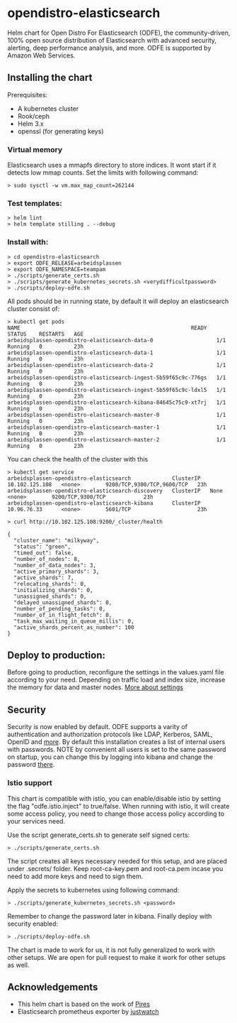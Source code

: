 # opendistro-elasticsearch
Helm chart for Open Distro For Elasticsearch (ODFE), the community-driven, 100% open source distribution of Elasticsearch with advanced security, alerting, deep performance analysis, and more. ODFE is supported by Amazon Web Services. 


## Installing the chart

Prerequisites:
* A kubernetes cluster
* Rook/ceph 
* Helm 3.x
* openssl (for generating keys)

### Virtual memory
Elasticsearch uses a mmapfs directory to store indices. It wont start if it detects low mmap counts.
Set the limits with following command:
```
> sudo sysctl -w vm.max_map_count=262144
```

### Test templates:
```
> helm lint
> helm template stilling . --debug
```
### Install with:
```
> cd opendistro-elasticsearch
> export ODFE_RELEASE=arbeidsplassen
> export ODFE_NAMESPACE=teampam
> ./scripts/generate_certs.sh
> ./scripts/generate_kubernetes_secrets.sh <verydifficultpassword>
> ./scripts/deploy-odfe.sh
```

All pods should be in running state, by default it will deploy an elasticsearch cluster consist of:
```
> kubectl get pods
NAME                                                      READY   STATUS    RESTARTS   AGE
arbeidsplassen-opendistro-elasticsearch-data-0                    1/1     Running   0          23h
arbeidsplassen-opendistro-elasticsearch-data-1                    1/1     Running   0          23h
arbeidsplassen-opendistro-elasticsearch-data-2                    1/1     Running   0          23h
arbeidsplassen-opendistro-elasticsearch-ingest-5b59f65c9c-776gs   1/1     Running   0          23h
arbeidsplassen-opendistro-elasticsearch-ingest-5b59f65c9c-ldxl5   1/1     Running   0          23h
arbeidsplassen-opendistro-elasticsearch-kibana-84645c75c9-xt7rj   1/1     Running   0          23h
arbeidsplassen-opendistro-elasticsearch-master-0                  1/1     Running   0          23h
arbeidsplassen-opendistro-elasticsearch-master-1                  1/1     Running   0          23h
arbeidsplassen-opendistro-elasticsearch-master-2                  1/1     Running   0          23h
```

You can check the health of the cluster with this
```
> kubectl get service
arbeidsplassen-opendistro-elasticsearch             ClusterIP   10.102.125.108   <none>        9200/TCP,9300/TCP,9600/TCP   23h
arbeidsplassen-opendistro-elasticsearch-discovery   ClusterIP   None             <none>        9200/TCP,9300/TCP            23h
arbeidsplassen-opendistro-elasticsearch-kibana      ClusterIP   10.96.76.33      <none>        5601/TCP                     23h

> curl http://10.102.125.108:9200/_cluster/health

{
  "cluster_name": "milkyway",
  "status": "green",
  "timed_out": false,
  "number_of_nodes": 8,
  "number_of_data_nodes": 3,
  "active_primary_shards": 3,
  "active_shards": 7,
  "relocating_shards": 0,
  "initializing_shards": 0,
  "unassigned_shards": 0,
  "delayed_unassigned_shards": 0,
  "number_of_pending_tasks": 0,
  "number_of_in_flight_fetch": 0,
  "task_max_waiting_in_queue_millis": 0,
  "active_shards_percent_as_number": 100
}
```

## Deploy to production:
Before going to production, reconfigure the settings in the values.yaml file  according to your need.
Depending on traffic load and index size, increase the memory for data and master nodes.
[More about settings](https://www.elastic.co/guide/en/elasticsearch/guide/current/hardware.html#_memory)

## Security

Security is now enabled by default. 
ODFE supports a varity of authentication and authorization protocols like LDAP, Kerberos, SAML, OpenID and [more](https://opendistro.github.io/for-elasticsearch-docs/docs/security-configuration/). By default this installation creates a list of internal users with passwords. NOTE by convenient all users is set to the same password on startup, you can change this by logging into kibana and change the password [there](https://aws.amazon.com/blogs/opensource/change-passwords-open-distro-for-elasticsearch/). 

### Istio support
This chart is compatible with istio, you can enable/disable istio by setting the flag "odfe.istio.inject" to true/false.
When running with istio, it will create some access policy, you need to change those access policy according to your services need.

Use the script generate_certs.sh to generate self signed certs:
```
> ./scripts/generate_certs.sh
```

The script creates all keys necessary needed for this setup, and are placed under .secrets/ folder. Keep root-ca-key.pem and root-ca.pem incase you need to add more keys and need to sign them.

Apply the secrets to kubernetes using following command:

```
> ./scripts/generate_kubernetes_secrets.sh <password>
```
Remember to change the password later in kibana. Finally deploy with security enabled:

```
> ./scripts/deploy-odfe.sh
```

The chart is made to work for us, it is not fully generalized to work with other setups.
We are open for pull request to make it work for other setups as well.

## Acknowledgements
* This helm chart is based on the work of [Pires](https://github.com/pires/kubernetes-elasticsearch-cluster)
* Elasticsearch prometheus exporter by [justwatch](https://github.com/justwatchcom/elasticsearch_exporter) 

